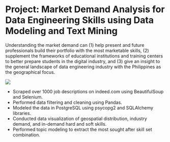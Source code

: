 # Project: Market Demand Analysis for Data Engineering Skills using Data Modeling and Text Mining

Understanding the market demand can (1) help present and future professionals build their portfolio with the most marketable skills, (2) supplement the frameworks of educational institutions and training centers to better prepare students in the digital industry, and (3) give an insight to the general landscape of data engineering industry with the Philippines as the geographical focus.

![](https://github.com/cpmalenab/market_demand_analysis_for_DE_skills/blob/main/images/Data%20Flow%20Diagram.png)

* Scraped over 1000 job descriptions on indeed.com using BeautifulSoup and Selenium.
* Performed data filtering and cleaning using Pandas. 
* Modeled the data in PostgreSQL using psycopg2 and SQLAlchemy libraries.
* Conducted data visualization of geospatial distribution, industry demand, and in-demand hard and soft skills.
* Performed topic modeling to extract the most sought after skill set combination.
